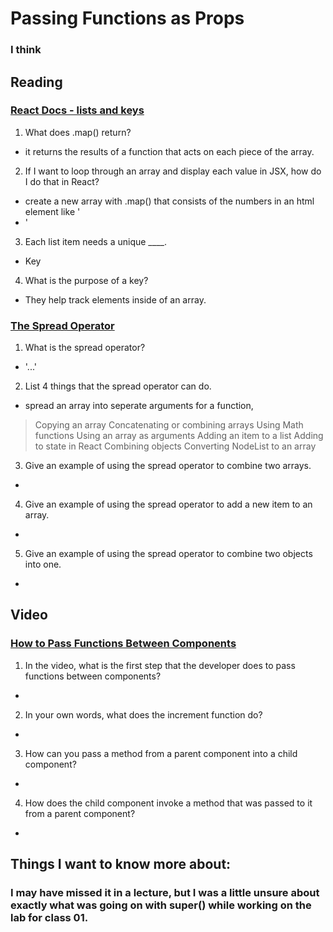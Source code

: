 # Passing Functions as Props

### I think 

## Reading
### [React Docs - lists and keys](https://reactjs.org/docs/lists-and-keys.html)
1. What does .map() return?
  - it returns the results of a function that acts on each piece of the array.
2. If I want to loop through an array and display each value in JSX, how do I do that in React?
  - create a new array with .map() that consists of the numbers in an html element like '<li>'
3. Each list item needs a unique ____.
  - Key
4. What is the purpose of a key?
  - They help track elements inside of an array.

### [The Spread Operator](https://medium.com/coding-at-dawn/how-to-use-the-spread-operator-in-javascript-b9e4a8b06fab)
1. What is the spread operator?
  - '...'
2. List 4 things that the spread operator can do.
  - spread an array into seperate arguments for a function,
> Copying an array
> Concatenating or combining arrays
> Using Math functions
> Using an array as arguments
> Adding an item to a list
> Adding to state in React
> Combining objects
> Converting NodeList to an array
3. Give an example of using the spread operator to combine two arrays.
  -
4. Give an example of using the spread operator to add a new item to an array.
  -
5. Give an example of using the spread operator to combine two objects into one.
  -
  
## Video
### [How to Pass Functions Between Components](https://www.youtube.com/watch?v=c05OL7XbwXU)
1. In the video, what is the first step that the developer does to pass functions between components?
  -
2. In your own words, what does the increment function do?
  -
3. How can you pass a method from a parent component into a child component?
  -
4. How does the child component invoke a method that was passed to it from a parent component?
  -

## Things I want to know more about:
### I may have missed it in a lecture, but I was a little unsure about exactly what was going on with super() while working on the lab for class 01.

